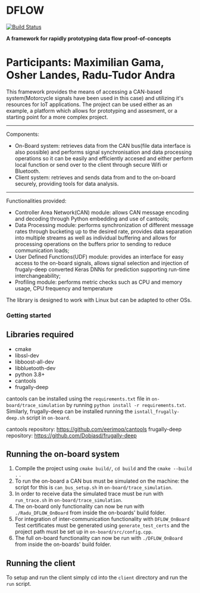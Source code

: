 # DFLOW
[![Build Status](https://travis-ci.com/beehive-lab/DFLOW.svg?token=qDp8gaGxvVS2UKxxk2f5&branch=main)](https://travis-ci.com/beehive-lab/DFLOW)

**A framework for rapidly prototyping data flow proof-of-concepts**

Participants: Maximilian Gama, Osher Landes, Radu-Tudor Andra
==================

This framework provides the means of accessing a CAN-based system(Motorcycle signals have been used in this case) and utilizing it's resources for IoT applications. The project can be used either as an example, a platform which allows for prototyping and assesment, or a starting point for a more complex project.

------------------
Components:
 - On-Board system: retrieves data from the CAN bus(file data interface is also possible) and performs signal synchronisation and data processing operations so it can be easily and efficiently accesed and either perform local function or send over to the client through secure Wifi or Bluetooth.
 - Client system: retrieves and sends data from and to the on-board securely, providing tools for data analysis.


------------------
Functionalities provided:
 - Controller Area Network(CAN) module: allows CAN message encoding and decoding through Python embedding and use of cantools;
 - Data Processing module: performs synchronization of different message rates through bucketing up to the desired rate, provides data separation into multiple streams as well as individual buffering and allows for processing operations on the buffers prior to sending to reduce communication loads; 
 - User Defined Functions(UDF) module: provides an interface for easy access to the on-board signals, allows signal selection and injection of frugaly-deep converted Keras DNNs for prediction supporting run-time interchangeability;
 - Profiling module: performs metric checks such as CPU and memory usage, CPU frequency and temperature

The library is designed to work with Linux but can be adapted to other OSs.

### Getting started

Libraries required
-------------------------
* cmake
* libssl-dev
* libboost-all-dev
* libbluetooth-dev
* python 3.8+
* cantools
* frugally-deep

cantools can be installed using the `requirements.txt` file in `on-board/trace_simulation` by running `python install -r requirements.txt`. Similarly, frugally-deep can be installed running the `isntall_frugally-deep.sh` script in `on-board`.

cantools repository: https://github.com/eerimoq/cantools
frugally-deep repository: https://github.com/Dobiasd/frugally-deep

Running the on-board system
-----------------------
1. Compile the project using `cmake build/`, `cd build` and the `cmake --build .` .
2. To run the on-board a CAN bus must be simulated on the machine: the script for this is `can_bus_setup.sh` in `on-board/trace_simulation`.
3. In order to receive data the simulated trace must be run with `run_trace.sh` in `on-board/trace_simulation`.
4. The on-board only functionality can now be run with `./Radu_DFLOW_OnBoard` from inside the on-boards' build folder.
5. For integration of inter-communication functionality with `DFLOW_OnBoard` Test certificates must be generated using `generate_test_certs` and the project path must be set up in `on-board/src/config.cpp`.
6. The full on-board functionality can now be run with `./DFLOW_OnBoard` from inside the on-boards' build folder.


Running the client
-----------------------
To setup and run the client simply cd into the `client` directory and run the `run` script.
